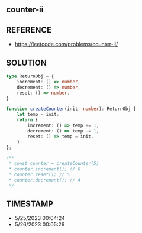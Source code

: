 ## counter-ii

## REFERENCE

- https://leetcode.com/problems/counter-ii/

## SOLUTION

``` typescript
type ReturnObj = {
    increment: () => number,
    decrement: () => number,
    reset: () => number,
}

function createCounter(init: number): ReturnObj {
    let temp = init;
    return {
        increment: () => temp += 1,
        decrement: () => temp -= 1,
        reset: () => temp = init,
    }
};

/**
 * const counter = createCounter(5)
 * counter.increment(); // 6
 * counter.reset(); // 5
 * counter.decrement(); // 4
 */
```


## TIMESTAMP

- 5/25/2023 00:04:24
- 5/26/2023 00:05:26
